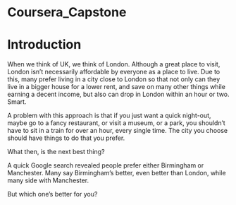 # Coursera_Capstone

# Introduction
When we think of UK, we think of London. Although a great place to visit, London isn’t necessarily affordable by everyone as a place to live. Due to this, many prefer living in a city close to London so that not only can they live in a bigger house for a lower rent, and save on many other things while earning a decent income, but also can drop in London within an hour or two. Smart.

A problem with this approach is that if you just want a quick night-out, maybe go to a fancy restaurant, or visit a museum, or a park, you shouldn’t have to sit in a train for over an hour, every single time. The city you choose should have things to do that you prefer.

What then, is the next best thing?

A quick Google search revealed people prefer either Birmingham or Manchester. Many say Birmingham’s better, even better than London, while many side with Manchester.

But which one’s better for you?

